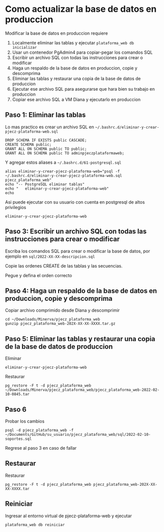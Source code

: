 # Como actualizar la base de datos en produccion

Modificar la base de datos en produccion requiere

1. Localmente eliminar las tablas y ejecutar `plataforma_web db inicializar`
2. Usar un contenedor PgAdmin4 para copiar-pegar los comandos SQL
3. Escribir un archivo SQL con todas las instrucciones para crear o modificar
4. Haga un respaldo de la base de datos en produccion, copie y descomprima
5. Eliminar las tablas y restaurar una copia de la base de datos de produccion
6. Ejecutar ese archivo SQL para asegurarse que hara bien su trabajo en produccion
7. Copiar ese archivo SQL a VM Diana y ejecutarlo en produccion

## Paso 1: Eliminar las tablas

Lo mas practico es crear un archivo SQL en `~/.bashrc.d/eliminar-y-crear-pjecz-plataforma-web.sql`

    DROP SCHEMA IF EXISTS public CASCADE;
    CREATE SCHEMA public;
    GRANT ALL ON SCHEMA public TO public;
    GRANT ALL ON SCHEMA public TO adminpjeczplataformaweb;

Y agregar estos aliases a `~/.bashrc.d/61-postgresql.sql`

    alias eliminar-y-crear-pjecz-plataforma-web="psql -f ~/.bashrc.d/eliminar-y-crear-pjecz-plataforma-web.sql pjecz_plataforma_web"
    echo "-- PostgreSQL eliminar tablas"
    echo "   eliminar-y-crear-pjecz-plataforma-web"
    echo

Asi puede ejecutar con su usuario con cuenta en postgresql de altos privilegios

    eliminar-y-crear-pjecz-plataforma-web

## Paso 3: Escribir un archivo SQL con todas las instrucciones para crear o modificar

Escriba los comandos SQL para crear o modificar la base de datos, por ejemplo en `sql/2022-XX-XX-descripcion.sql`

Copie las ordenes CREATE de las tablas y las secuencias.

Pegue y defina el orden correcto

## Paso 4: Haga un respaldo de la base de datos en produccion, copie y descomprima

Copiar archivo comprimido desde Diana y descomprimir

    cd ~/Downloads/Minerva/pjecz_plataforma_web
    gunzip pjecz_plataforma_web-202X-XX-XX-XXXX.tar.gz

## Paso 5: Eliminar las tablas y restaurar una copia de la base de datos de produccion

Eliminar

    eliminar-y-crear-pjecz-plataforma-web

Restaurar

    pg_restore -F t -d pjecz_plataforma_web ~/Downloads/Minerva/pjecz_plataforma_web/pjecz_plataforma_web-2022-02-10-0845.tar

## Paso 6

Probar los cambios

    psql -d pjecz_plataforma_web -f ~/Documents/GitHub/su_usuario/pjecz_plataforma_web/sql/2022-02-10-soportes.sql

Regrese al paso 3 en caso de fallar

## Restaurar

Restaurar

    pg_restore -F t -d pjecz_plataforma_web pjecz_plataforma_web-202X-XX-XX-XXXX.tar

## Reiniciar

Ingresar al entorno virtual de pjecz-plataforma-web y ejecutar

    plataforma_web db reiniciar
